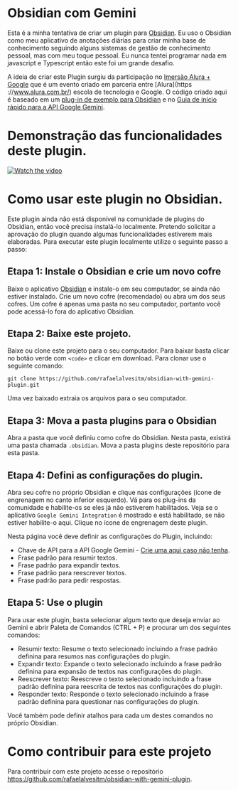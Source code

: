 # Obsidian com Gemini

Esta é a minha tentativa de criar um plugin para [Obsidian](https://obsidian.md). Eu uso o Obsidian como meu aplicativo de anotações diárias para criar minha base de conhecimento seguindo alguns sistemas de gestão de conhecimento pessoal, mas com meu toque pessoal. Eu nunca tentei programar nada em javascript e Typescript então este foi um grande desafio. 

A ideia de criar este Plugin surgiu da participação no [Imersão Alura + Google](https://www.alura.com.br/artigos/imersao-ia) que é um evento criado em parceria entre [Alura](https ://www.alura.com.br/) escola de tecnologia e Google. O código criado aqui é baseado em um [plug-in de exemplo para Obsidian](https://github.com/obsidianmd/obsidian-sample-plugin) e no [Guia de início rápido para a API Google Gemini](https://ai.google.dev/gemini-api/docs/ai-studio-quickstart).

# Demonstração das funcionalidades deste plugin. 

[![Watch the video](https://img.youtube.com/vi/sSppw88coQ4/hqdefault.jpg)](https://youtu.be/sSppw88coQ4)

# Como usar este plugin no Obsidian. 

Este plugin ainda não está disponível na comunidade de plugins do Obsidian, então você precisa instalá-lo localmente. Pretendo solicitar a aprovação do plugin quando algumas funcionalidades estiverem mais elaboradas. Para executar este plugin localmente utilize o seguinte passo a passo:

## Etapa 1: Instale o Obsidian e crie um novo cofre

Baixe o aplicativo [Obsidian](https://obsidian.md) e instale-o em seu computador, se ainda não estiver instalado. Crie um novo cofre (recomendado) ou abra um dos seus cofres. Um cofre é apenas uma pasta no seu computador, portanto você pode acessá-lo fora do aplicativo Obsidian.

## Etapa 2: Baixe este projeto.

Baixe ou clone este projeto para o seu computador. Para baixar basta clicar no botão verde com `<code>` e clicar em download. Para clonar use o seguinte comando:

```shell
git clone https://github.com/rafaelalvesitm/obsidian-with-gemini-plugin.git
```
Uma vez baixado extraia os arquivos para o seu computador.

## Etapa 3: Mova a pasta plugins para o Obsidian

Abra a pasta que você definiu como cofre do Obsidian. Nesta pasta, existirá uma pasta chamada `.obsidian`. Mova a pasta plugins deste repositório para esta pasta. 

## Etapa 4: Defini as configurações do plugin. 

Abra seu cofre no próprio Obsidian e clique nas configurações (ícone de engrenagem no canto inferior esquerdo). Vá para os plug-ins da comunidade e habilite-os se eles já não estiverem habilitados. Veja se o aplicativo `Google Gemini Integration` é mostrado e está habilitado, se não estiver habilite-o aqui. Clique no ícone de engrenagem deste plugin. 

Nesta página você deve definir as configurações do Plugin, incluindo:

- Chave de API para a API Google Gemini - [Crie uma aqui caso não tenha](https://aistudio.google.com/app/u/1/apikey). 
- Frase padrão para resumir textos.
- Frase padrão para expandir textos.
- Frase padrão para reescrever textos. 
- Frase padrão para pedir respostas.

## Etapa 5: Use o plugin

Para usar este plugin, basta selecionar algum texto que deseja enviar ao Gemini e abrir  Paleta de Comandos (CTRL + P) e procurar um dos seguintes comandos:

- Resumir texto: Resume o texto selecionado incluindo a frase padrão definina para resumos nas configurações do plugin. 
- Expandir texto: Expande o texto selecionado incluindo a frase padrão definina para expansão de textos nas configurações do plugin. 
- Reescrever texto: Reescreve o texto selecionado incluindo a frase padrão definina para reescrita de textos nas configurações do plugin.
- Responder texto: Responde o texto selecionado incluindo a frase padrão definina para questionar nas configurações do plugin.

Você também pode definir atalhos para cada um destes comandos no próprio Obsidian. 

# Como contribuir para este projeto

Para contribuir com este projeto acesse o repositório https://github.com/rafaelalvesitm/obsidian-with-gemini-plugin. 
